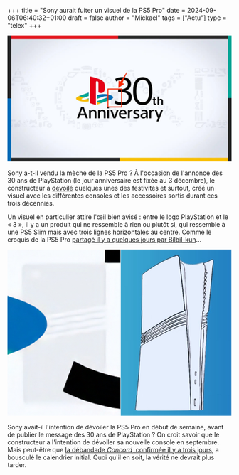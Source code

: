 +++
title = "Sony aurait fuiter un visuel de la PS5 Pro"
date = 2024-09-06T06:40:32+01:00
draft = false
author = "Mickael"
tags = ["Actu"]
type = "telex"
+++

![PlayStation 30 ans](ps5-pro-sony.jpg "")

Sony a-t-il vendu la mèche de la PS5 Pro ? À l'occasion de l'annonce des 30 ans de PlayStation (le jour anniversaire est fixée au 3 décembre), le constructeur a [dévoilé](https://blog.playstation.com/2024/09/05/celebrating-30-years-of-playstation-my-first-gt-digital-soundtracks-shapes-of-play-collection-and-theres-more-to-come/) quelques unes des festivités et surtout, créé un visuel avec les différentes consoles et les accessoires sortis durant ces trois décennies.

Un visuel en particulier attire l'œil bien avisé : entre le logo PlayStation et le « 3 », il y a un produit qui ne ressemble à rien ou plutôt si, qui ressemble à une PS5 Slim mais avec trois lignes horizontales au centre. Comme le croquis de la PS5 Pro [partagé il y a quelques jours par Bilbil-kun](https://nostick.fr/articles/2024/aout/2908-ps5-pro-design-fuite/)…

![PS5 Pro](PS5-Pro-2.jpg "À gauche, le visuel de Sony. À droite, le croquis de Bilbil-kun.")

Sony avait-il l'intention de dévoiler la PS5 Pro en début de semaine, avant de publier le message des 30 ans de PlayStation ? On croit savoir que le constructeur a l'intention de dévoiler sa nouvelle console en septembre. Mais peut-être que [la débandade *Concord*, confirmée il y a trois jours](https://nostick.fr/articles/2024/septembre/0309-sony-concord-debranche-serveurs-rembourse-joueurs/), a bousculé le calendrier initial. Quoi qu'il en soit, la vérité ne devrait plus tarder.